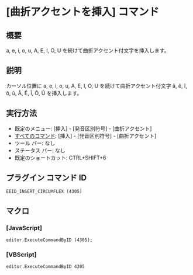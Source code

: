 # \[曲折アクセントを挿入\] コマンド

## 概要

a, e, i, o, u, A, E, I, O, U を続けて曲折アクセント付文字を挿入します。

## 説明

カーソル位置に a, e, i, o, u, A, E, I, O, U を続けて曲折アクセント付文字 â, ê, î, ô, û, Â, Ê, Î,
Ô, Û を挿入します。

## 実行方法

- 既定のメニュー: \[挿入\] \- \[発音区別符号\] \- \[曲折アクセント\]
- [すべてのコマンド](../../glossary/allcommands): \[挿入\] \- \[発音区別符号\] \- \[曲折アクセント\]
- ツール バー: なし
- ステータス バー: なし
- 既定のショートカット: CTRL+SHIFT+6

## プラグイン コマンド ID

```
EEID_INSERT_CIRCUMFLEX (4305)```

## マクロ

### \[JavaScript\]

```
editor.ExecuteCommandByID (4305);
```

### \[VBScript\]

```
editor.ExecuteCommandByID 4305
```
